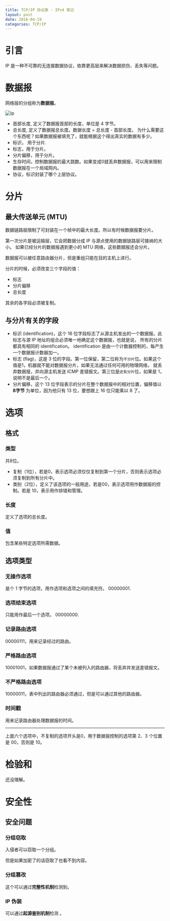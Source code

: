 ```yaml
---
title: TCP/IP 协议族 - IPv4 笔记
layout: post
date: 2016-04-19
categories: TCP/IP
---
```


# 引言

IP 是一种不可靠的无连接数据协议，依靠更高层来解决数据损伤、丢失等问题。

# 数据报

网络层的分组称为**数据报**。

![ip](http://www.zzxueshihou.com/uploads/allimg/120305/1_120305175054_1.jpg)

- 首部长度,  定义了数据报首部的长度，单位是 4 字节。
- 总长度, 定义了数据报总长度。数据长度 = 总长度 - 首部长度。
为什么需要这个东西呢？如果数据报被填充了，就能根据这个得出真实的数据有多少。
- 标识， 用于分片.
- 标志，用于分片。
- 分片偏移，用于分片。
- 生存时间，控制数据报的最大跳数。如果变成0就丢弃数据报，可以用来限制数据报在一个局域网内。
- 协议，标识封装了哪个上层协议。

# 分片

## 最大传送单元 (MTU)

数据链路层限制了可封装在一个帧中的最大长度。所以有时候数据报要分片。

第一次分片是被运输层，它会把数据分成 IP 与源点使用的数据链路层可接纳的大小。
如果已经分片的数据报遇到更小的 MTU 网络，这些数据报还会分片。

数据报可以被任意路由器分片，但是重组只能在目的主机上进行。

分片的时候，必须改变三个字段的值：

- 标志
- 分片偏移
- 总长度

其余的各字段必须被复制。

## 与分片有关的字段

- 标识 (identification)，这个 16 位字段标志了从源主机发出的一个数据报。此标志与源 IP 地址的组合必须唯一地确定这个数据报，也就是说，
所有的分片都具有相同的 identification。
identification 是由一个计数器控制的，每产生一个数据报计数器加一。
- 标志 (flag)，这是 3 位的字段。第一位保留，第二位称为`不分片`位。如果这个值是1，机器就不能对数据报分片，如果无法通过任何可用的物理网络，
就丢弃数据报，并向源主机发送 ICMP 差错报文。第三位是`还有分片`位，如果是 1，说明不是最后一个。
- 分片偏移，这个 13 位字段表示的分片在整个数据报中的相对位置，偏移值以 **8字节** 为单位，因为他只有 13 位，要想跟上 16 位只能乘以 8 了。

# 选项

## 格式 

### 类型

共8位。


- 复制（1位），若是0，表示选项必须仅仅复制到第一个分片，否则表示选项必须复制到所有分片中。
- 类别（2位），定义了该选项的一般用途，若是00，表示选项用作数据报的控制。若是 10，表示用作排错和管理。

### 长度

定义了选项的总长度。


### 值

包含某些特定选项所需数据。

## 选项类型

### 无操作选项

是个 1 字节的选项，用作选项和选项之间的填充符。
00000001.

### 选项结束选项

只能用作最后一个选项。
00000000.

### 记录路由选项

00000111，用来记录经过的路由。

### 严格路由选项

10001001，如果数据报通过了某个未被列入的路由器，将丢弃并发送差错报文。

### 不严格路由选项

10000011，表中列出的路由器必须通过，但是可以通过其他的路由器。

### 时间戳

用来记录路由器处理数据报的时间。

---

上面六个选项中，不复制的选项开头是0，用于数据报控制的选项第 2、3 个位置是 00，否则是 10。

# 检验和

还没理解。

# 安全性

## 安全问题

### 分组窃取

入侵者可以窃取一个分组。

但是如果加密了的话窃取了也看不到内容。

### 分组篡改

这个可以通过**完整性机制**检测到。

### IP 伪装

可以通过**起源鉴别机制**检测 。


